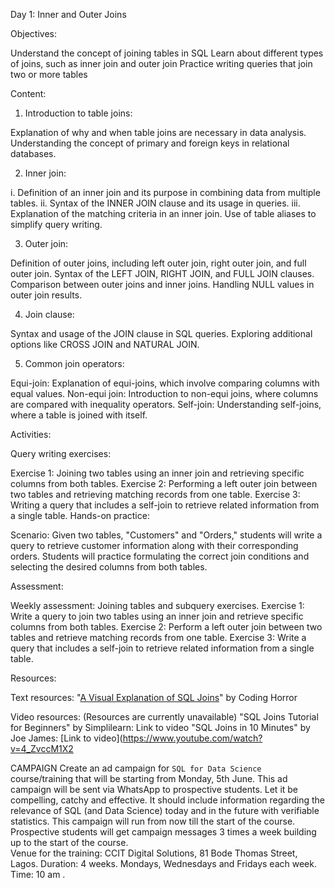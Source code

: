 Day 1: Inner and Outer Joins

Objectives:

Understand the concept of joining tables in SQL
Learn about different types of joins, such as inner join and outer join
Practice writing queries that join two or more tables


Content:

1. Introduction to table joins:

Explanation of why and when table joins are necessary in data analysis.
Understanding the concept of primary and foreign keys in relational databases.


2. Inner join:

i. Definition of an inner join and its purpose in combining data from multiple tables.
ii. Syntax of the INNER JOIN clause and its usage in queries.
iii. Explanation of the matching criteria in an inner join.
Use of table aliases to simplify query writing.


3. Outer join:

Definition of outer joins, including left outer join, right outer join, and full outer join.
Syntax of the LEFT JOIN, RIGHT JOIN, and FULL JOIN clauses.
Comparison between outer joins and inner joins.
Handling NULL values in outer join results.


4. Join clause:

Syntax and usage of the JOIN clause in SQL queries.
Exploring additional options like CROSS JOIN and NATURAL JOIN.


5. Common join operators:

Equi-join: Explanation of equi-joins, which involve comparing columns with equal values.
Non-equi join: Introduction to non-equi joins, where columns are compared with inequality operators.
Self-join: Understanding self-joins, where a table is joined with itself.


Activities:

Query writing exercises:

Exercise 1: Joining two tables using an inner join and retrieving specific columns from both tables.
Exercise 2: Performing a left outer join between two tables and retrieving matching records from one table.
Exercise 3: Writing a query that includes a self-join to retrieve related information from a single table.
Hands-on practice:

Scenario: Given two tables, "Customers" and "Orders," students will write a query to retrieve customer information along with their corresponding orders.
Students will practice formulating the correct join conditions and selecting the desired columns from both tables.


Assessment:

Weekly assessment: Joining tables and subquery exercises.
Exercise 1: Write a query to join two tables using an inner join and retrieve specific columns from both tables.
Exercise 2: Perform a left outer join between two tables and retrieve matching records from one table.
Exercise 3: Write a query that includes a self-join to retrieve related information from a single table.


Resources:

Text resources:
"[A Visual Explanation of SQL Joins](https://blog.codinghorror.com/a-visual-explanation-of-sql-joins/)" by Coding Horror

Video resources: (Resources are currently unavailable)
"SQL Joins Tutorial for Beginners" by Simplilearn: Link to video
"SQL Joins in 10 Minutes" by Joe James: [Link to video](https://www.youtube.com/watch?v=4_ZvccM1X2



CAMPAIGN
Create an ad campaign for `SQL for Data Science` course/training that will be starting from Monday, 5th June. This ad campaign will be sent via WhatsApp to prospective students. Let it be compelling, catchy and effective. It should include information regarding the relevance of SQL (and Data Science) today and in the future with verifiable statistics. This campaign will run from now till the start of the course. Prospective students will get campaign messages 3 times a week building up to the start of the course.  
Venue for the training: CCIT Digital Solutions, 81 Bode Thomas Street, Lagos.
Duration: 4 weeks. Mondays, Wednesdays and Fridays each week.
Time: 10 am .